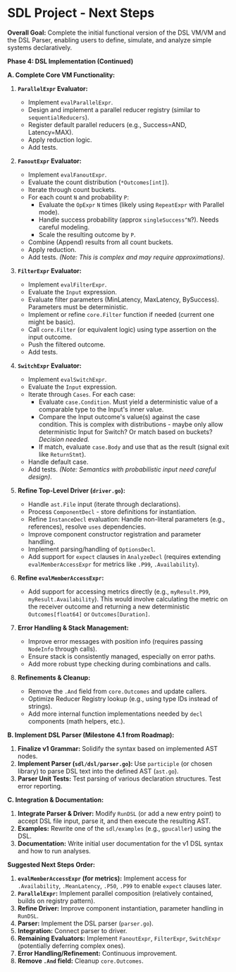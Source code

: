 # SDL Project - Next Steps

**Overall Goal:** Complete the initial functional version of the DSL VM/VM and the DSL Parser, enabling users to define, simulate, and analyze simple systems declaratively.

**Phase 4: DSL Implementation (Continued)**

**A. Complete Core VM Functionality:**

1.  **`ParallelExpr` Evaluator:**
    *   Implement `evalParallelExpr`.
    *   Design and implement a parallel reducer registry (similar to `sequentialReducers`).
    *   Register default parallel reducers (e.g., Success=AND, Latency=MAX).
    *   Apply reduction logic.
    *   Add tests.

2.  **`FanoutExpr` Evaluator:**
    *   Implement `evalFanoutExpr`.
    *   Evaluate the count distribution (`*Outcomes[int]`).
    *   Iterate through count buckets.
    *   For each count `N` and probability `P`:
        *   Evaluate the `OpExpr` `N` times (likely using `RepeatExpr` with Parallel mode).
        *   Handle success probability (approx `singleSuccess^N`?). Needs careful modeling.
        *   Scale the resulting outcome by `P`.
    *   Combine (Append) results from all count buckets.
    *   Apply reduction.
    *   Add tests. *(Note: This is complex and may require approximations)*.

3.  **`FilterExpr` Evaluator:**
    *   Implement `evalFilterExpr`.
    *   Evaluate the `Input` expression.
    *   Evaluate filter parameters (MinLatency, MaxLatency, BySuccess). Parameters must be deterministic.
    *   Implement or refine `core.Filter` function if needed (current one might be basic).
    *   Call `core.Filter` (or equivalent logic) using type assertion on the input outcome.
    *   Push the filtered outcome.
    *   Add tests.

4.  **`SwitchExpr` Evaluator:**
    *   Implement `evalSwitchExpr`.
    *   Evaluate the `Input` expression.
    *   Iterate through `Cases`. For each case:
        *   Evaluate `case.Condition`. Must yield a deterministic value of a comparable type to the Input's inner value.
        *   Compare the Input outcome's value(s) against the case condition. This is complex with distributions - maybe only allow deterministic Input for Switch? Or match based on buckets? *Decision needed.*
        *   If match, evaluate `case.Body` and use that as the result (signal exit like `ReturnStmt`).
    *   Handle default case.
    *   Add tests. *(Note: Semantics with probabilistic input need careful design)*.

5.  **Refine Top-Level Driver (`driver.go`):**
    *   Handle `ast.File` input (iterate through declarations).
    *   Process `ComponentDecl` - store definitions for instantiation.
    *   Refine `InstanceDecl` evaluation: Handle non-literal parameters (e.g., references), resolve `uses` dependencies.
    *   Improve component constructor registration and parameter handling.
    *   Implement parsing/handling of `OptionsDecl`.
    *   Add support for `expect` clauses in `AnalyzeDecl` (requires extending `evalMemberAccessExpr` for metrics like `.P99`, `.Availability`).

6.  **Refine `evalMemberAccessExpr`:**
    *   Add support for accessing metrics directly (e.g., `myResult.P99`, `myResult.Availability`). This would involve calculating the metric on the receiver outcome and returning a new deterministic `Outcomes[float64]` or `Outcomes[Duration]`.

7.  **Error Handling & Stack Management:**
    *   Improve error messages with position info (requires passing `NodeInfo` through calls).
    *   Ensure stack is consistently managed, especially on error paths.
    *   Add more robust type checking during combinations and calls.

8.  **Refinements & Cleanup:**
    *   Remove the `.And` field from `core.Outcomes` and update callers.
    *   Optimize Reducer Registry lookup (e.g., using type IDs instead of strings).
    *   Add more internal function implementations needed by `decl` components (math helpers, etc.).


**B. Implement DSL Parser (Milestone 4.1 from Roadmap):**

1.  **Finalize v1 Grammar:** Solidify the syntax based on implemented AST nodes.
2.  **Implement Parser (`sdl/dsl/parser.go`):** Use `participle` (or chosen library) to parse DSL text into the defined AST (`ast.go`).
3.  **Parser Unit Tests:** Test parsing of various declaration structures. Test error reporting.

**C. Integration & Documentation:**

1.  **Integrate Parser & Driver:** Modify `RunDSL` (or add a new entry point) to accept DSL file input, parse it, and then execute the resulting AST.
2.  **Examples:** Rewrite one of the `sdl/examples` (e.g., `gpucaller`) using the DSL.
3.  **Documentation:** Write initial user documentation for the v1 DSL syntax and how to run analyses.


**Suggested Next Steps Order:**

1.  **`evalMemberAccessExpr` (for metrics):** Implement access for `.Availability`, `.MeanLatency`, `.P50`, `.P99` to enable `expect` clauses later.
2.  **`ParallelExpr`:** Implement parallel composition (relatively contained, builds on registry pattern).
3.  **Refine Driver:** Improve component instantiation, parameter handling in `RunDSL`.
4.  **Parser:** Implement the DSL parser (`parser.go`).
5.  **Integration:** Connect parser to driver.
6.  **Remaining Evaluators:** Implement `FanoutExpr`, `FilterExpr`, `SwitchExpr` (potentially deferring complex ones).
7.  **Error Handling/Refinement:** Continuous improvement.
8.  **Remove `.And` field:** Cleanup `core.Outcomes`.
